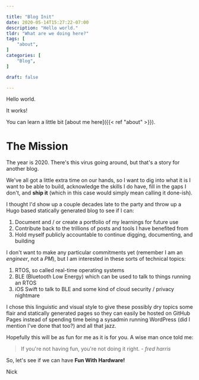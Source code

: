 ```yaml
---

title: "Blog Init"
date: 2020-05-14T15:27:22-07:00
description: "Hello world."
tldr: "What are we doing here?"
tags: [
    "about",
]
categories: [
    "Blog",
]

draft: false

---
```

Hello world.

It works!

You can learn a little bit [about me here]({{< ref "about" >}}).

# The Mission

The year is 2020. There's this virus going around, but that's a story for another blog.

We've all got a little extra time on our hands, so I want to dig into what it is I want to be able to build, acknowledge the skills I do have, fill in the gaps I don't, and **ship it** (which in this case would simply mean calling it done-ish).

I thought I'd show up a couple decades late to the party and throw up a Hugo based statically generated blog to see if I can:

1. Document and / or create a portfolio of my learnings for future use
2. Contribute back to the trillions of posts and tools I have benefited from
3. Hold myself publicly accountable to continue digging, documenting, and building

I don't want to make any particular commitments yet (remember I am an *engineer*, not a *PM*), but I am interested in these sorts of technical topics:

1. RTOS, so called real-time operating systems
2. BLE (Bluetooth Low Energy) which can be used to talk to things running an RTOS
3. iOS Swift to talk to BLE and some kind of cloud security / privacy nightmare

I chose this linguistic and visual style to give these possibly dry topics some flair and statically generated pages so they can easily be hosted on GitHub Pages instead of spending time being a sysadmin running WordPress (did I mention I've done that too?) and all that jazz.

Hopefully this will be as fun for me as it is for you. A wise man once told me:

> If you're not having fun, you're not doing it right. - *fred harris*

So, let's see if we can have **Fun With Hardware!**

Nick
